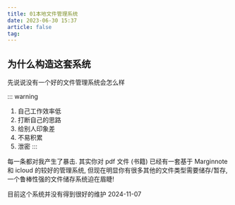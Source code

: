 ```yaml
---
title: 01本地文件管理系统
date: 2023-06-30 15:37
article: false
tag: 
---
```


<!-- more -->
## 为什么构造这套系统

先说说没有一个好的文件管理系统会怎么样

::: warning
1. 自己工作效率低
2. 打断自己的思路
3. 给别人印象差
4. 不易积累
5. 泄密
:::

每一条都对我产生了暴击. 其实你对 pdf 文件 (书籍) 已经有一套基于 Marginnote 和 icloud 的较好的管理系统, 但现在明显你有很多其他的文件类型需要储存/暂存, 一个鲁棒性强的文件储存系统迫在眉睫!

目前这个系统并没有得到很好的维护
2024-11-07
